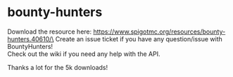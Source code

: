 # bounty-hunters
Download the resource here: https://www.spigotmc.org/resources/bounty-hunters.40610/\
Create an issue ticket if you have any question/issue with BountyHunters!\
Check out the wiki if you need any help with the API.

Thanks a lot for the 5k downloads!
